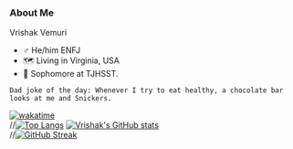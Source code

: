 ### About Me

Vrishak Vemuri 
- ♂️ He/him ENFJ
- 🗺️ Living in Virginia, USA
- 📓 Sophomore at TJHSST.



```
Dad joke of the day: Whenever I try to eat healthy, a chocolate bar looks at me and Snickers.
```
[![wakatime](https://wakatime.com/badge/user/f50c2eed-58dc-4111-9ea8-620b41bd44f8.svg)](https://wakatime.com/@f50c2eed-58dc-4111-9ea8-620b41bd44f8) <br/>
//[![Top Langs](https://github-readme-stats.vercel.app/api/top-langs/?username=FluffyCube9343)](https://github.com/FluffyCube9343/github-readme-stats)
[![Vrishak's GitHub stats](https://github-readme-stats.vercel.app/api?username=FluffyCube9343)](https://github.com/FluffyCube9343/github-readme-stats) <br/>
//[![GitHub Streak](https://streak-stats.demolab.com?user=FluffyCube9343&ring=4f94ef&fire=4f94ef&currStreakNum=4f94ef&currStreakLabel=4f94ef&sideNums=4f94ef&stroke=d5e5fb&hide_border=true)](https://git.io/streak-stats) <br/>
